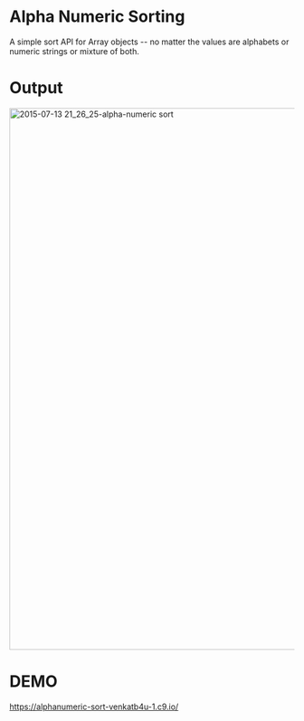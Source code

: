 # Alpha Numeric Sorting

A simple sort API for Array objects -- no matter the values are alphabets or numeric strings or mixture of both.

# Output
<img width="958" alt="2015-07-13 21_26_25-alpha-numeric sort" src="https://cloud.githubusercontent.com/assets/4510015/8654086/de0eb340-29a5-11e5-80e6-4213ee16e579.png">

# DEMO
https://alphanumeric-sort-venkatb4u-1.c9.io/
